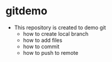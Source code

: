 # gitdemo
- This repository is created to demo git 
    - how to create local branch
    - how to add files 
    - how to commit
    - how to push to remote  